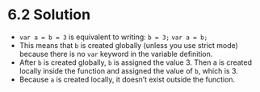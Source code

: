 # 6.2 Solution

- `var a = b = 3` is equivalent to writing:
  `b = 3;`
  `var a = b;`
- This means that `b` is created globally (unless you use strict mode) because there is no `var` keyword in the variable definition.
- After `b` is created globally, `b` is assigned the value 3. Then a is created locally inside the function and assigned the value of `b`, which is 3.
- Because `a` is created locally, it doesn’t exist outside the function.
